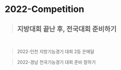 # 2022-Competition

> ## **지방대회 끝난 후, 전국대회 준비하기**

<br/>

> 2022-인천 지방기능경기 대회 2등 은메달

> 2022-경남 전국기능경기 대회 준비 잘하기